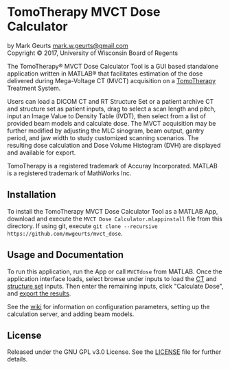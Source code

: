 # TomoTherapy MVCT Dose Calculator

by Mark Geurts <mark.w.geurts@gmail.com>
<br>Copyright &copy; 2017, University of Wisconsin Board of Regents

The TomoTherapy&reg; MVCT Dose Calculator Tool is a GUI based standalone application written in MATLAB&reg; that facilitates estimation of the dose delivered during Mega-Voltage CT (MVCT) acquisition on a [TomoTherapy](http://www.accuray.com) Treatment System. 

Users can load a DICOM CT and RT Structure Set or a patient archive CT and structure set as patient inputs, drag to select a scan length and pitch, input an Image Value to Density Table (IVDT), then select from a list of provided beam models and calculate dose.  The MVCT acquisition may be further modified by adjusting the MLC sinogram, beam output, gantry period, and jaw width to study customized scanning scenarios.  The resulting dose calculation and Dose Volume Histogram (DVH) are displayed and available for export.

TomoTherapy is a registered trademark of Accuray Incorporated. MATLAB is a registered trademark of MathWorks Inc. 

## Installation

To install the TomoTherapy MVCT Dose Calculator Tool as a MATLAB App, download and execute the `MVCT Dose Calculator.mlappinstall` file from this directory. If using git, execute `git clone --recursive https://github.com/mwgeurts/mvct_dose`.

## Usage and Documentation

To run this application, run the App or call `MVCTdose` from MATLAB. Once the application interface loads, select browse under inputs to load the [CT](../../wiki/Loading-Patient-Archives) and [structure set](../../wiki/Loading-Structure-Sets) inputs. Then enter the remaining inputs, click "Calculate Dose", and [export the results](../../wiki/Exporting-Results).

See the [wiki](../../wiki/) for information on configuration parameters, setting up the calculation server, and adding beam models.

## License

Released under the GNU GPL v3.0 License.  See the [LICENSE](LICENSE) file for further details.
